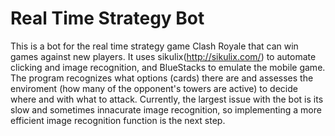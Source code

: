 # Real Time Strategy Bot
This is a bot for the real time strategy game Clash Royale that can win games against new players. It uses sikulix(http://sikulix.com/) to automate clicking and image recognition, and BlueStacks to emulate the mobile game. The program recognizes what options (cards) there are and assesses the enviroment (how many of the opponent's towers are active) to decide where and with what to attack. Currently, the largest issue with the bot is its slow and sometimes innacurate image recognition, so implementing a more efficient image recognition function is the next step. 
